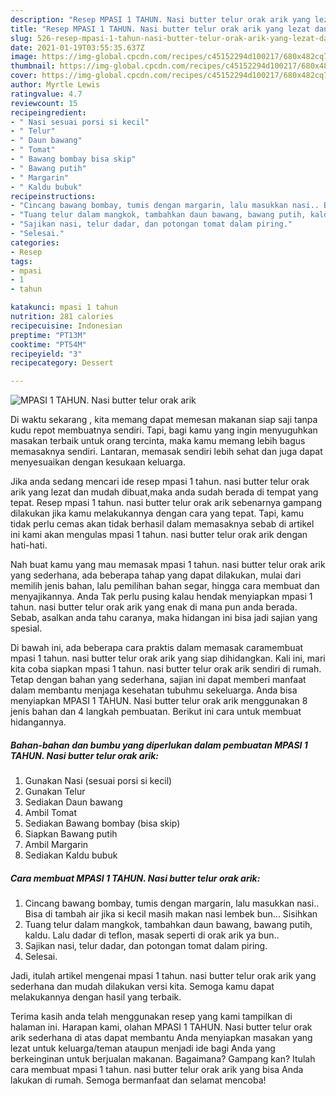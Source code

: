 ```yaml
---
description: "Resep MPASI 1 TAHUN. Nasi butter telur orak arik yang lezat dan Mudah Dibuat"
title: "Resep MPASI 1 TAHUN. Nasi butter telur orak arik yang lezat dan Mudah Dibuat"
slug: 526-resep-mpasi-1-tahun-nasi-butter-telur-orak-arik-yang-lezat-dan-mudah-dibuat
date: 2021-01-19T03:55:35.637Z
image: https://img-global.cpcdn.com/recipes/c45152294d100217/680x482cq70/mpasi-1-tahun-nasi-butter-telur-orak-arik-foto-resep-utama.jpg
thumbnail: https://img-global.cpcdn.com/recipes/c45152294d100217/680x482cq70/mpasi-1-tahun-nasi-butter-telur-orak-arik-foto-resep-utama.jpg
cover: https://img-global.cpcdn.com/recipes/c45152294d100217/680x482cq70/mpasi-1-tahun-nasi-butter-telur-orak-arik-foto-resep-utama.jpg
author: Myrtle Lewis
ratingvalue: 4.7
reviewcount: 15
recipeingredient:
- " Nasi sesuai porsi si kecil"
- " Telur"
- " Daun bawang"
- " Tomat"
- " Bawang bombay bisa skip"
- " Bawang putih"
- " Margarin"
- " Kaldu bubuk"
recipeinstructions:
- "Cincang bawang bombay, tumis dengan margarin, lalu masukkan nasi.. Bisa di tambah air jika si kecil masih makan nasi lembek bun... Sisihkan"
- "Tuang telur dalam mangkok, tambahkan daun bawang, bawang putih, kaldu. Lalu dadar di teflon, masak seperti di orak arik ya bun.."
- "Sajikan nasi, telur dadar, dan potongan tomat dalam piring."
- "Selesai."
categories:
- Resep
tags:
- mpasi
- 1
- tahun

katakunci: mpasi 1 tahun 
nutrition: 281 calories
recipecuisine: Indonesian
preptime: "PT13M"
cooktime: "PT54M"
recipeyield: "3"
recipecategory: Dessert

---
```



![MPASI 1 TAHUN. Nasi butter telur orak arik](https://img-global.cpcdn.com/recipes/c45152294d100217/680x482cq70/mpasi-1-tahun-nasi-butter-telur-orak-arik-foto-resep-utama.jpg)

Di waktu  sekarang , kita memang dapat memesan makanan siap saji tanpa kudu repot membuatnya sendiri. Tapi, bagi kamu yang ingin menyuguhkan masakan terbaik untuk orang tercinta, maka kamu memang lebih bagus memasaknya sendiri. Lantaran, memasak sendiri lebih sehat dan juga dapat menyesuaikan dengan kesukaan keluarga.

Jika anda sedang mencari ide resep mpasi 1 tahun. nasi butter telur orak arik yang lezat dan mudah dibuat,maka anda sudah berada di tempat yang tepat. Resep mpasi 1 tahun. nasi butter telur orak arik  sebenarnya gampang dilakukan jika kamu melakukannya dengan cara yang tepat. Tapi, kamu tidak perlu cemas akan tidak berhasil dalam memasaknya 
sebab di artikel ini kami akan mengulas mpasi 1 tahun. nasi butter telur orak arik dengan hati-hati.  



Nah buat kamu yang mau memasak mpasi 1 tahun. nasi butter telur orak arik yang sederhana, ada beberapa tahap yang dapat dilakukan, mulai dari memilih jenis bahan, lalu pemilihan bahan segar, hingga cara membuat dan menyajikannya. Anda Tak perlu pusing kalau hendak menyiapkan mpasi 1 tahun. nasi butter telur orak arik yang enak di mana pun anda berada. Sebab, asalkan anda  tahu caranya, maka hidangan ini bisa jadi sajian yang spesial.

Di bawah ini, ada beberapa cara praktis  dalam memasak caramembuat mpasi 1 tahun. nasi butter telur orak arik yang siap dihidangkan. Kali ini, mari kita coba siapkan mpasi 1 tahun. nasi butter telur orak arik sendiri di rumah. Tetap dengan bahan yang sederhana, sajian ini dapat memberi manfaat dalam membantu menjaga kesehatan tubuhmu sekeluarga. Anda bisa menyiapkan MPASI 1 TAHUN. Nasi butter telur orak arik menggunakan 8 jenis bahan dan 4 langkah pembuatan. Berikut ini cara untuk membuat hidangannya.

<!--inarticleads1-->

##### Bahan-bahan dan bumbu yang diperlukan dalam pembuatan MPASI 1 TAHUN. Nasi butter telur orak arik:

1. Gunakan  Nasi (sesuai porsi si kecil)
1. Gunakan  Telur
1. Sediakan  Daun bawang
1. Ambil  Tomat
1. Sediakan  Bawang bombay (bisa skip)
1. Siapkan  Bawang putih
1. Ambil  Margarin
1. Sediakan  Kaldu bubuk




<!--inarticleads2-->

##### Cara membuat MPASI 1 TAHUN. Nasi butter telur orak arik:

1. Cincang bawang bombay, tumis dengan margarin, lalu masukkan nasi.. Bisa di tambah air jika si kecil masih makan nasi lembek bun... Sisihkan
1. Tuang telur dalam mangkok, tambahkan daun bawang, bawang putih, kaldu. Lalu dadar di teflon, masak seperti di orak arik ya bun..
1. Sajikan nasi, telur dadar, dan potongan tomat dalam piring.
1. Selesai.




Jadi, itulah artikel mengenai  mpasi 1 tahun. nasi butter telur orak arik  yang sederhana dan mudah dilakukan versi kita. Semoga kamu dapat melakukannya dengan hasil yang terbaik. 

Terima kasih anda telah menggunakan resep yang kami tampilkan di halaman ini. Harapan kami, olahan  MPASI 1 TAHUN. Nasi butter telur orak arik sederhana di atas dapat membantu Anda menyiapkan masakan yang lezat untuk keluarga/teman ataupun menjadi ide bagi Anda yang berkeinginan untuk berjualan makanan. Bagaimana? Gampang kan? Itulah cara membuat mpasi 1 tahun. nasi butter telur orak arik yang bisa Anda lakukan di rumah. Semoga bermanfaat dan selamat mencoba!

